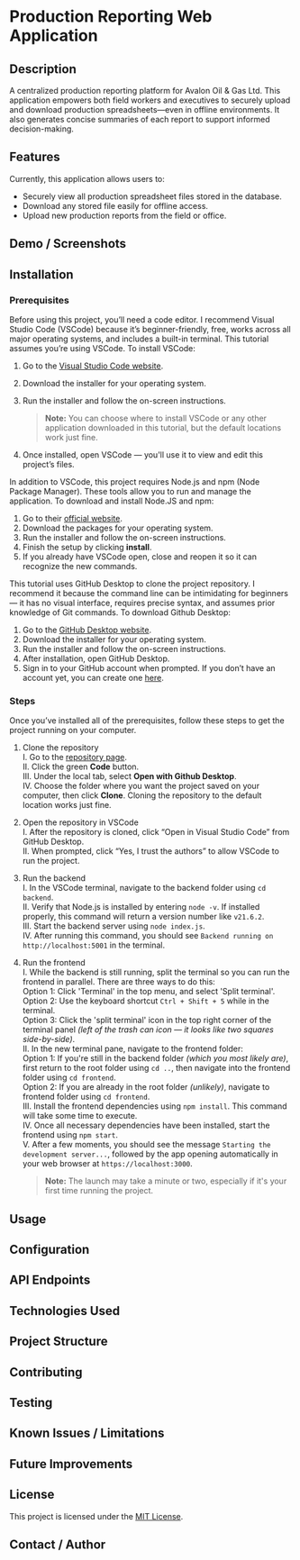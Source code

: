 # Production Reporting Web Application

## Description
A centralized production reporting platform for Avalon Oil & Gas Ltd. This application empowers both field workers and executives to securely upload and download production spreadsheets—even in offline environments. It also generates concise summaries of each report to support informed decision-making.
## Features
Currently, this application allows users to:

* Securely view all production spreadsheet files stored in the database.
* Download any stored file easily for offline access.
* Upload new production reports from the field or office.
## Demo / Screenshots

## Installation

### Prerequisites
Before using this project, you’ll need a code editor. I recommend Visual Studio Code (VSCode) because it’s beginner-friendly, free, works across all major operating systems, and includes a built-in terminal. This tutorial assumes you’re using VSCode. To install VSCode:

1. Go to the [Visual Studio Code website](https://code.visualstudio.com/).
2. Download the installer for your operating system.
3. Run the installer and follow the on-screen instructions.

   > **Note:** You can choose where to install VSCode or any other application downloaded in this tutorial, but the default locations work just fine.

4. Once installed, open VSCode — you'll use it to view and edit this project’s files.

In addition to VSCode, this project requires Node.js and npm (Node Package Manager). These tools allow you to run and manage the application. To download and install Node.JS and npm:

1. Go to their [official website](https://nodejs.org).
2. Download the packages for your operating system.
3. Run the installer and follow the on-screen instructions.
4. Finish the setup by clicking **install**.
5. If you already have VSCode open, close and reopen it so it can recognize the new commands.

This tutorial uses GitHub Desktop to clone the project repository. I recommend it because the command line can be intimidating for beginners — it has no visual interface, requires precise syntax, and assumes prior knowledge of Git commands. To download Github Desktop:

1. Go to the [GitHub Desktop website](https://github.com/apps/desktop).
2. Download the installer for your operating system.
3. Run the installer and follow the on-screen instructions.
4. After installation, open GitHub Desktop.
5. Sign in to your GitHub account when prompted. If you don’t have an account yet, you can create one [here](https://github.com/signup).

### Steps
Once you’ve installed all of the prerequisites, follow these steps to get the project running on your computer.

1. Clone the repository  
   I. Go to the [repository page](https://github.com/LucasMcK/production-reporting-app).  
   II. Click the green **Code** button.  
   III. Under the local tab, select **Open with Github Desktop**.  
   IV. Choose the folder where you want the project saved on your computer, then click **Clone**. Cloning the repository to the default location works just fine.

2. Open the repository in VSCode  
   I. After the repository is cloned, click “Open in Visual Studio Code” from GitHub Desktop.  
   II. When prompted, click “Yes, I trust the authors” to allow VSCode to run the project.

3. Run the backend  
   I. In the VSCode terminal, navigate to the backend folder using `cd backend`.  
   II. Verify that Node.js is installed by entering `node -v`. If installed properly, this command will return a version number like `v21.6.2`.  
   III. Start the backend server using `node index.js`.  
   IV. After running this command, you should see `Backend running on http://localhost:5001` in the terminal.

4. Run the frontend  
   I. While the backend is still running, split the terminal so you can run the frontend in parallel. There are three ways to do this:  
      Option 1: Click 'Terminal' in the top menu, and select 'Split terminal'.  
      Option 2: Use the keyboard shortcut `Ctrl + Shift + 5` while in the terminal.  
      Option 3: Click the 'split terminal' icon in the top right corner of the terminal panel *(left of the trash can icon — it looks like two squares side-by-side)*.  
   II. In the new terminal pane, navigate to the frontend folder:  
      Option 1: If you're still in the backend folder *(which you most likely are)*, first return to the root folder using `cd ..`, then navigate into the frontend folder using `cd frontend`.  
      Option 2: If you are already in the root folder *(unlikely)*, navigate to frontend folder using `cd frontend`.  
   III. Install the frontend dependencies using `npm install`. This command will take some time to execute.  
   IV. Once all necessary dependencies have been installed, start the frontend using `npm start`.  
   V. After a few moments, you should see the message `Starting the development server...`, followed by the app opening automatically in your web browser at `https://localhost:3000`.  

   > **Note:** The launch may take a minute or two, especially if it's your first time running the project.
   
## Usage

## Configuration

## API Endpoints

## Technologies Used

## Project Structure

## Contributing

## Testing

## Known Issues / Limitations

## Future Improvements

## License
This project is licensed under the [MIT License](./LICENSE).
## Contact / Author